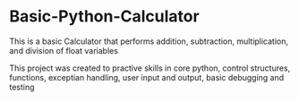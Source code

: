 # Basic-Python-Calculator
This is a basic Calculator that performs addition, subtraction, multiplication, and division of float variables

This project was created to practive skills in core python, control structures, functions, exceptian handling, user input and output, basic debugging and testing
